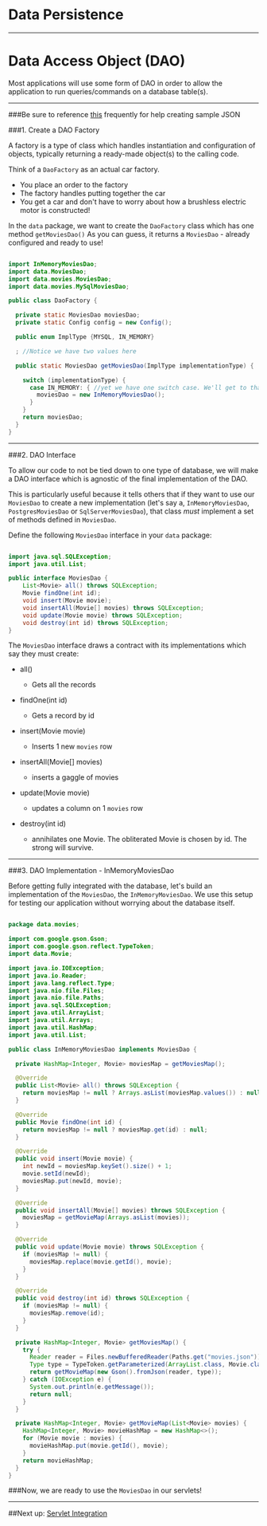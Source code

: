 # Data Persistence

---
# Data Access Object (DAO)

Most applications will use some form of DAO in order to allow the application to run
queries/commands on a database table(s).

---

###Be sure to reference [this](documentation.md) frequently for help creating sample JSON

###1. Create a DAO Factory

A factory is a type of class which handles instantiation and configuration of objects,
typically returning a ready-made object(s) to the calling code.

Think of a `DaoFactory` as an actual car factory. 
- You place an order to the factory
- The factory handles putting together the car
- You get a car and don't have to worry about how a brushless electric motor is constructed!

In the `data` package, we want to create the `DaoFactory` class which has one method  `getMoviesDao()`
As you can guess, it returns a `MoviesDao` - already configured and ready to use!

```JAVA

import InMemoryMoviesDao;
import data.MoviesDao;
import data.movies.MoviesDao;
import data.movies.MySqlMoviesDao;

public class DaoFactory {

  private static MoviesDao moviesDao;
  private static Config config = new Config();

  public enum ImplType {MYSQL, IN_MEMORY}

  ; //Notice we have two values here

  public static MoviesDao getMoviesDao(ImplType implementationType) {

    switch (implementationType) {
      case IN_MEMORY: { //yet we have one switch case. We'll get to that!
        moviesDao = new InMemoryMoviesDao();
      }
    }
    return moviesDao;
  }
}

```
---
###2. DAO Interface


To allow our code to not be tied down to one type of database,
we will make a DAO interface which is agnostic of the final implementation of the DAO.

This is particularly useful because it tells others that if they want to use our `MoviesDao`
to create a new implementation (let's say a, `InMemoryMoviesDao`, `PostgresMoviesDao` or `SqlServerMoviesDao`),
that class *must* implement a set of methods defined in `MoviesDao`.

Define the following `MoviesDao` interface in your `data` package:

```JAVA

import java.sql.SQLException;
import java.util.List;

public interface MoviesDao {
    List<Movie> all() throws SQLException;
    Movie findOne(int id);
    void insert(Movie movie);
    void insertAll(Movie[] movies) throws SQLException;
    void update(Movie movie) throws SQLException;
    void destroy(int id) throws SQLException;
}

```

The `MoviesDao` interface draws a contract with its implementations which say they must create:

- all()
    - Gets all the records


- findOne(int id)
    - Gets a record by id


- insert(Movie movie)
    - Inserts 1 new `movies` row


- insertAll(Movie[] movies)
    - inserts a gaggle of movies


- update(Movie movie)
    - updates a column on 1 `movies` row


- destroy(int id)
    - annihilates one Movie. The obliterated Movie is chosen by id. The strong will survive.


---
###3. DAO Implementation - InMemoryMoviesDao

Before getting fully integrated with the database, 
let's build an implementation of the `MoviesDao`, the `InMemoryMoviesDao`.
We use this setup for testing our application without worrying about the database itself.

```JAVA

package data.movies;

import com.google.gson.Gson;
import com.google.gson.reflect.TypeToken;
import data.Movie;

import java.io.IOException;
import java.io.Reader;
import java.lang.reflect.Type;
import java.nio.file.Files;
import java.nio.file.Paths;
import java.sql.SQLException;
import java.util.ArrayList;
import java.util.Arrays;
import java.util.HashMap;
import java.util.List;

public class InMemoryMoviesDao implements MoviesDao {

  private HashMap<Integer, Movie> moviesMap = getMoviesMap();

  @Override
  public List<Movie> all() throws SQLException {
    return moviesMap != null ? Arrays.asList(moviesMap.values()) : null;
  }

  @Override
  public Movie findOne(int id) {
    return moviesMap != null ? moviesMap.get(id) : null;
  }

  @Override
  public void insert(Movie movie) {
    int newId = moviesMap.keySet().size() + 1;
    movie.setId(newId);
    moviesMap.put(newId, movie);
  }

  @Override
  public void insertAll(Movie[] movies) throws SQLException {
    moviesMap = getMovieMap(Arrays.asList(movies));
  }

  @Override
  public void update(Movie movie) throws SQLException {
    if (moviesMap != null) {
      moviesMap.replace(movie.getId(), movie);
    }
  }

  @Override
  public void destroy(int id) throws SQLException {
    if (moviesMap != null) {
      moviesMap.remove(id);
    }
  }

  private HashMap<Integer, Movie> getMoviesMap() {
    try {
      Reader reader = Files.newBufferedReader(Paths.get("movies.json"));
      Type type = TypeToken.getParameterized(ArrayList.class, Movie.class).getType();
      return getMovieMap(new Gson().fromJson(reader, type));
    } catch (IOException e) {
      System.out.println(e.getMessage());
      return null;
    }
  }

  private HashMap<Integer, Movie> getMovieMap(List<Movie> movies) {
    HashMap<Integer, Movie> movieHashMap = new HashMap<>();
    for (Movie movie : movies) {
      movieHashMap.put(movie.getId(), movie);
    }
    return movieHashMap;
  }
}

```


###Now, we are ready to use the `MoviesDao` in our servlets!

---
##Next up: [Servlet Integration](7-servlet-integration.md)